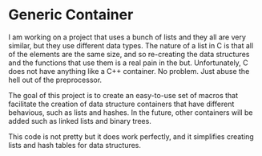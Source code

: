 # Generic Container

I am working on a project that uses a bunch of lists and they all are very similar, but they use different data types. The nature of a list in C is that all of the elements are the same size, and so re-creating the data structures and the functions that use them is a real pain in the but. Unfortunately, C does not have anything like a C++ container. No problem. Just abuse the hell out of the preprocessor. 

The goal of this project is to create an easy-to-use set of macros that facilitate the creation of data structure containers that have different behavious, such as lists and hashes. In the future, other containers will be added such as linked lists and binary trees. 

This code is not pretty but it does work perfectly, and it simplifies creating lists and hash tables for data structures. 



